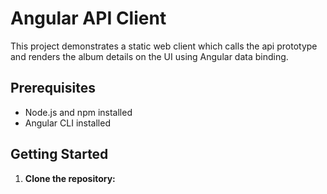 # Angular API Client

This project demonstrates a static web client which calls the api prototype and renders
the album details on the UI using Angular data binding.

## Prerequisites

- Node.js and npm installed
- Angular CLI installed

## Getting Started

1. **Clone the repository:**

   
